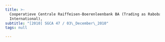 ```yaml
---
title: >-
  Cooperatieve Centrale Raiffeisen-Boerenleenbank BA (Trading as Rabobank
  International),
subtitle: "[2010] SGCA 47 / 03\_December\_2010"
tags: null

---
```



